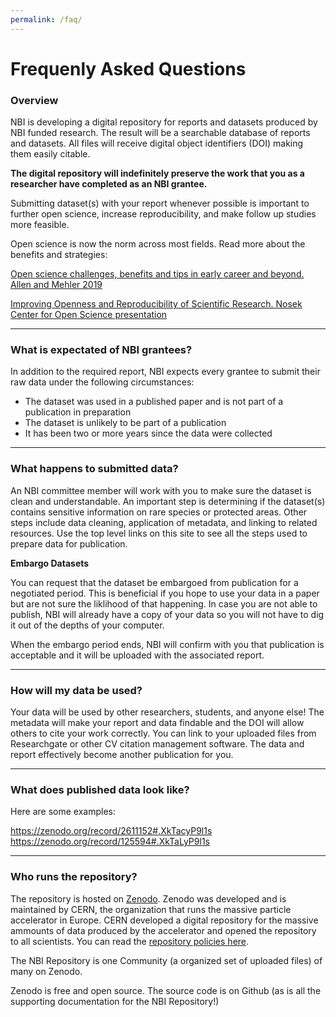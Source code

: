 ```yaml
---
permalink: /faq/
---
```



# Frequenly Asked Questions

### Overview
NBI is developing a digital repository for reports and datasets produced by NBI funded research. The result will be a searchable database of reports and datasets. All files will receive digital object identifiers (DOI) making them easily citable. 

**The digital repository will indefinitely preserve the work that you as a researcher have completed as an NBI grantee.**

Submitting dataset(s) with your report whenever possible is important to further open science, increase reproducibility, and make follow up studies more feasible.

Open science is now the norm across most fields. Read more about the benefits and strategies:

[Open science challenges, benefits and tips in early career and beyond. Allen and Mehler 2019](https://journals.plos.org/plosbiology/article?id=10.1371/journal.pbio.3000246)

[Improving Openness and Reproducibility of Scientific Research. Nosek Center for Open Science presentation](https://www.nsf.gov/attachments/132722/public/EHR_ACslides3.pdf)

---

### What is expectated of NBI grantees?
In addition to the required report, NBI expects every grantee to submit their raw data under the following circumstances:
- The dataset was used in a published paper and is not part of a publication in preparation
- The dataset is unlikely to be part of a publication
- It has been two or more years since the data were collected

---

### What happens to submitted data?
An NBI committee member will work with you to make sure the dataset is clean and understandable. An important step is determining if the dataset(s) contains sensitive information on rare species or protected areas. Other steps include data cleaning, application of metadata, and linking to related resources.  Use the top level links on this site to see all the steps used to prepare data for publication.

**Embargo Datasets**

You can request that the dataset be embargoed from publication for a negotiated period.  This is beneficial if you hope to use your data in a paper but are not sure the liklihood of that happening.  In case you are not able to publish, NBI will already have a copy of your data so you will not have to dig it out of the depths of your computer.

When the embargo period ends, NBI will confirm with you that publication is acceptable and it will be uploaded with the associated report.

---

### How will my data be used?

Your data will be used by other researchers, students, and anyone else! The metadata will make your report and data findable and the DOI will allow others to cite your work correctly.  You can link to your uploaded files from Researchgate or other CV citation management software.  The data and report effectively become another publication for you.

---

### What does published data look like?

Here are some examples:

https://zenodo.org/record/2611152#.XkTacyP9l1s
https://zenodo.org/record/125594#.XkTaLyP9l1s

---

### Who runs the repository?

The repository is hosted on [Zenodo](https://about.zenodo.org). Zenodo was developed and is maintained by CERN, the organization that runs the massive particle accelerator in Europe. CERN developed a digital repository for the massive ammounts of data produced by the accelerator and opened the repository to all scientists.  You can read the [repository policies here](https://about.zenodo.org/policies/).

The NBI Repository is one Community (a organized set of uploaded files) of many on Zenodo.

Zenodo is free and open source.  The source code is on Github (as is all the supporting documentation for the NBI Repository!) 



